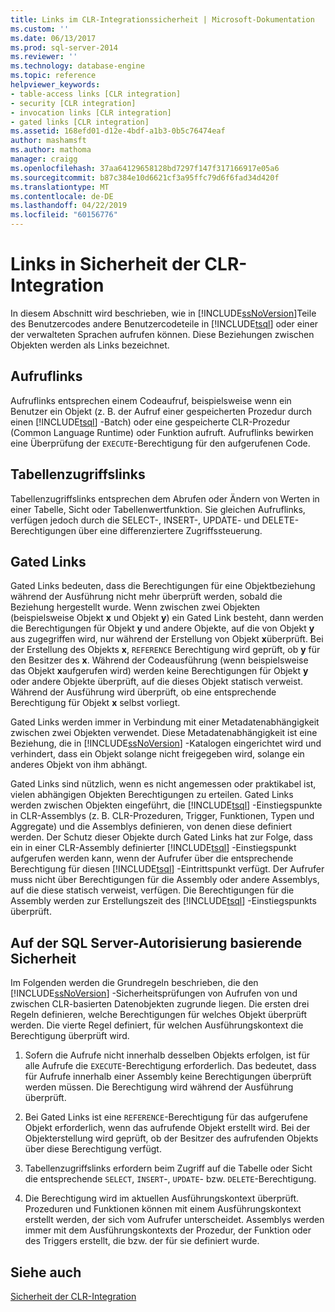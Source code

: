 ```yaml
---
title: Links im CLR-Integrationssicherheit | Microsoft-Dokumentation
ms.custom: ''
ms.date: 06/13/2017
ms.prod: sql-server-2014
ms.reviewer: ''
ms.technology: database-engine
ms.topic: reference
helpviewer_keywords:
- table-access links [CLR integration]
- security [CLR integration]
- invocation links [CLR integration]
- gated links [CLR integration]
ms.assetid: 168efd01-d12e-4bdf-a1b3-0b5c76474eaf
author: mashamsft
ms.author: mathoma
manager: craigg
ms.openlocfilehash: 37aa64129658128bd7297f147f317166917e05a6
ms.sourcegitcommit: b87c384e10d6621cf3a95ffc79d6f6fad34d420f
ms.translationtype: MT
ms.contentlocale: de-DE
ms.lasthandoff: 04/22/2019
ms.locfileid: "60156776"
---
```

# <a name="links-in-clr-integration-security"></a>Links in Sicherheit der CLR-Integration
  In diesem Abschnitt wird beschrieben, wie in [!INCLUDE[ssNoVersion](../../includes/ssnoversion-md.md)]Teile des Benutzercodes andere Benutzercodeteile in [!INCLUDE[tsql](../../includes/tsql-md.md)] oder einer der verwalteten Sprachen aufrufen können. Diese Beziehungen zwischen Objekten werden als Links bezeichnet.  
  
## <a name="invocation-links"></a>Aufruflinks  
 Aufruflinks entsprechen einem Codeaufruf, beispielsweise wenn ein Benutzer ein Objekt (z. B. der Aufruf einer gespeicherten Prozedur durch einen [!INCLUDE[tsql](../../includes/tsql-md.md)] -Batch) oder eine gespeicherte CLR-Prozedur (Common Language Runtime) oder Funktion aufruft. Aufruflinks bewirken eine Überprüfung der `EXECUTE`-Berechtigung für den aufgerufenen Code.  
  
## <a name="table-access-links"></a>Tabellenzugriffslinks  
 Tabellenzugriffslinks entsprechen dem Abrufen oder Ändern von Werten in einer Tabelle, Sicht oder Tabellenwertfunktion. Sie gleichen Aufruflinks, verfügen jedoch durch die SELECT-, INSERT-, UPDATE- und DELETE-Berechtigungen über eine differenziertere Zugriffssteuerung.  
  
## <a name="gated-links"></a>Gated Links  
 Gated Links bedeuten, dass die Berechtigungen für eine Objektbeziehung während der Ausführung nicht mehr überprüft werden, sobald die Beziehung hergestellt wurde. Wenn zwischen zwei Objekten (beispielsweise Objekt **x** und Objekt **y**) ein Gated Link besteht, dann werden die Berechtigungen für Objekt **y** und andere Objekte, auf die von Objekt **y** aus zugegriffen wird, nur während der Erstellung von Objekt **x**überprüft. Bei der Erstellung des Objekts **x**, `REFERENCE` Berechtigung wird geprüft, ob **y** für den Besitzer des **x**. Während der Codeausführung (wenn beispielsweise das Objekt **x**aufgerufen wird) werden keine Berechtigungen für Objekt **y** oder andere Objekte überprüft, auf die dieses Objekt statisch verweist. Während der Ausführung wird überprüft, ob eine entsprechende Berechtigung für Objekt **x** selbst vorliegt.  
  
 Gated Links werden immer in Verbindung mit einer Metadatenabhängigkeit zwischen zwei Objekten verwendet. Diese Metadatenabhängigkeit ist eine Beziehung, die in [!INCLUDE[ssNoVersion](../../includes/ssnoversion-md.md)] -Katalogen eingerichtet wird und verhindert, dass ein Objekt solange nicht freigegeben wird, solange ein anderes Objekt von ihm abhängt.  
  
 Gated Links sind nützlich, wenn es nicht angemessen oder praktikabel ist, vielen abhängigen Objekten Berechtigungen zu erteilen. Gated Links werden zwischen Objekten eingeführt, die [!INCLUDE[tsql](../../includes/tsql-md.md)] -Einstiegspunkte in CLR-Assemblys (z. B. CLR-Prozeduren, Trigger, Funktionen, Typen und Aggregate) und die Assemblys definieren, von denen diese definiert werden. Der Schutz dieser Objekte durch Gated Links hat zur Folge, dass ein in einer CLR-Assembly definierter [!INCLUDE[tsql](../../includes/tsql-md.md)] -Einstiegspunkt aufgerufen werden kann, wenn der Aufrufer über die entsprechende Berechtigung für diesen [!INCLUDE[tsql](../../includes/tsql-md.md)] -Eintrittspunkt verfügt. Der Aufrufer muss nicht über Berechtigungen für die Assembly oder andere Assemblys, auf die diese statisch verweist, verfügen. Die Berechtigungen für die Assembly werden zur Erstellungszeit des [!INCLUDE[tsql](../../includes/tsql-md.md)] -Einstiegspunkts überprüft.  
  
## <a name="sql-server-authorization-based-security"></a>Auf der SQL Server-Autorisierung basierende Sicherheit  
 Im Folgenden werden die Grundregeln beschrieben, die den [!INCLUDE[ssNoVersion](../../includes/ssnoversion-md.md)] -Sicherheitsprüfungen von Aufrufen von und zwischen CLR-basierten Datenobjekten zugrunde liegen. Die ersten drei Regeln definieren, welche Berechtigungen für welches Objekt überprüft werden. Die vierte Regel definiert, für welchen Ausführungskontext die Berechtigung überprüft wird.  
  
1.  Sofern die Aufrufe nicht innerhalb desselben Objekts erfolgen, ist für alle Aufrufe die `EXECUTE`-Berechtigung erforderlich. Das bedeutet, dass für Aufrufe innerhalb einer Assembly keine Berechtigungen überprüft werden müssen. Die Berechtigung wird während der Ausführung überprüft.  
  
2.  Bei Gated Links ist eine `REFERENCE`-Berechtigung für das aufgerufene Objekt erforderlich, wenn das aufrufende Objekt erstellt wird. Bei der Objekterstellung wird geprüft, ob der Besitzer des aufrufenden Objekts über diese Berechtigung verfügt.  
  
3.  Tabellenzugriffslinks erfordern beim Zugriff auf die Tabelle oder Sicht die entsprechende `SELECT`, `INSERT`-, `UPDATE`- bzw. `DELETE`-Berechtigung.  
  
4.  Die Berechtigung wird im aktuellen Ausführungskontext überprüft. Prozeduren und Funktionen können mit einem Ausführungskontext erstellt werden, der sich vom Aufrufer unterscheidet. Assemblys werden immer mit dem Ausführungskontexts der Prozedur, der Funktion oder des Triggers erstellt, die bzw. der für sie definiert wurde.  
  
## <a name="see-also"></a>Siehe auch  
 [Sicherheit der CLR-Integration](../../relational-databases/clr-integration/security/clr-integration-security.md)  
  
  
